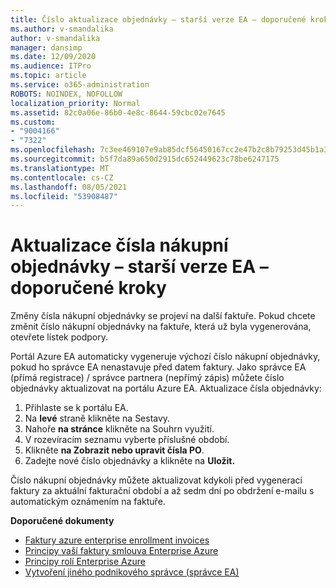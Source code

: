 ```yaml
---
title: Číslo aktualizace objednávky – starší verze EA – doporučené kroky
ms.author: v-smandalika
author: v-smandalika
manager: dansimp
ms.date: 12/09/2020
ms.audience: ITPro
ms.topic: article
ms.service: o365-administration
ROBOTS: NOINDEX, NOFOLLOW
localization_priority: Normal
ms.assetid: 82c0a06e-86b0-4e8c-8644-59cbc02e7645
ms.custom:
- "9004166"
- "7322"
ms.openlocfilehash: 7c3ee469107e9ab85dcf56450167cc2e47b2c8b79253d45b1a362959a869ba24
ms.sourcegitcommit: b5f7da89a650d2915dc652449623c78be6247175
ms.translationtype: MT
ms.contentlocale: cs-CZ
ms.lasthandoff: 08/05/2021
ms.locfileid: "53908487"
---
```

# <a name="update-purchase-order-number---legacy-ea---recommended-steps"></a>Aktualizace čísla nákupní objednávky – starší verze EA – doporučené kroky

Změny čísla nákupní objednávky se projeví na další faktuře. Pokud chcete změnit číslo nákupní objednávky na faktuře, která už byla vygenerována, otevřete lístek podpory. 

Portál Azure EA automaticky vygeneruje výchozí číslo nákupní objednávky, pokud ho správce EA nenastavuje před datem faktury. Jako správce EA (přímá registrace) / správce partnera (nepřímý zápis) můžete číslo objednávky aktualizovat na portálu Azure EA. Aktualizace čísla objednávky:

1. Přihlaste se k portálu EA.
2. Na **levé** straně klikněte na Sestavy.
3. Nahoře **na stránce** klikněte na Souhrn využití.
4. V rozevíracím seznamu vyberte příslušné období.
5. Klikněte **na Zobrazit nebo upravit čísla PO**.
6. Zadejte nové číslo objednávky a klikněte na **Uložit.**

Číslo nákupní objednávky můžete aktualizovat kdykoli před vygenerací faktury za aktuální fakturační období a až sedm dní po obdržení e-mailu s automatickým oznámením na faktuře. 

**Doporučené dokumenty**

- [Faktury azure enterprise enrollment invoices](https://docs.microsoft.com/azure/cost-management-billing/manage/ea-portal-enrollment-invoices) 
- [Principy vaší faktury smlouva Enterprise Azure](https://docs.microsoft.com/azure/cost-management-billing/understand/review-enterprise-agreement-bill)  
- [Principy rolí Enterprise Azure](https://docs.microsoft.com/azure/cost-management-billing/manage/understand-ea-roles#add-a-new-enterprise-administrator) 
- [Vytvoření jiného podnikového správce (správce EA)](https://docs.microsoft.com/azure/cost-management-billing/manage/ea-portal-administration#create-another-enterprise-administrator)
